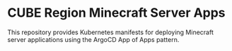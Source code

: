 # CUBE Region Minecraft Server Apps

This repository provides Kubernetes manifests for deploying Minecraft server applications using the ArgoCD App of Apps pattern.
